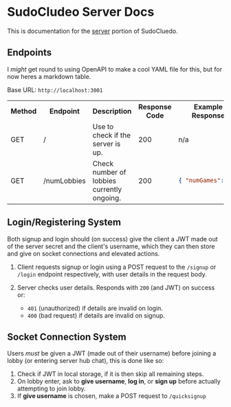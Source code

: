# SudoCludeo Server Docs

This is documentation for the [server](../../server/) portion of SudoCluedo.

## Endpoints

I _might_ get round to using OpenAPI to make a cool YAML file for this, but for now heres a markdown table.

Base URL: `http://localhost:3001`

<table>
    <tr>
        <th>Method</th>
        <th>Endpoint</th>
        <th>Description</th>
        <th>Response Code</th>
        <th>Example Response</th>
    <tr>
    <tr>
        <td>GET</td>
        <td>/</td>
        <td>Use to check if the server is up.</td>
        <td>200</td>
        <td>n/a</td>
    </tr>
        <tr>
        <td>GET</td>
        <td>/numLobbies</td>
        <td>Check number of lobbies currently ongoing.</td>
        <td>200</td>
        <td>

```json
{ "numGames": 2 }
```

</td>
    </tr>
</table>

## Login/Registering System

Both signup and login should (on success) give the client a JWT made out of the server secret and the client's username, which they can then store and give on socket connections and elevated actions.

1. Client requests signup or login using a POST request to the `/signup` or `/login` endpoint respectively, with user details in the request body.

2. Server checks user details. Responds with `200` (and JWT) on success or:
    - `401` (unauthorized) if details are invalid on login.
    - `400` (bad request) if details are invalid on signup.

## Socket Connection System

Users _must_ be given a JWT (made out of their username) before joining a lobby (or entering server hub chat), this is done like so:

1. Check if JWT in local storage, if it is then skip all remaining steps.
2. On lobby enter, ask to **give username**, **log in**, or **sign up** before actually attempting to join lobby.
3. If **give username** is chosen, make a POST request to `/quicksignup`
